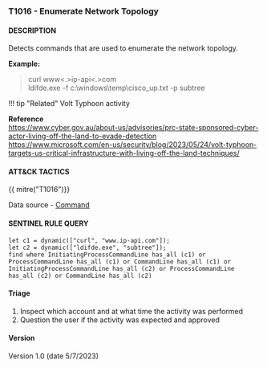 ### T1016 - Enumerate Network Topology

#### DESCRIPTION

Detects commands that are used to enumerate the network topology.

**Example:**

> curl www\<.>ip-api\<.>com\
> ldifde.exe -f c:\\windows\\temp\\cisco_up.txt -p subtree

!!! tip "Related"
    Volt Typhoon activity

**Reference**\
https://www.cyber.gov.au/about-us/advisories/prc-state-sponsored-cyber-actor-living-off-the-land-to-evade-detection
https://www.microsoft.com/en-us/security/blog/2023/05/24/volt-typhoon-targets-us-critical-infrastructure-with-living-off-the-land-techniques/

#### ATT&CK TACTICS

{{ mitre("T1016")}}

Data source - [Command](https://attack.mitre.org/datasources/DS0017)

#### SENTINEL RULE QUERY

```
let c1 = dynamic(["curl", "www.ip-api.com"]);
let c2 = dynamic(["ldifde.exe", "subtree"]);
find where InitiatingProcessCommandLine has_all (c1) or ProcessCommandLine has_all (c1) or CommandLine has_all (c1) or
InitiatingProcessCommandLine has_all (c2) or ProcessCommandLine has_all (c2) or CommandLine has_all (c2)  
```

#### Triage

1. Inspect which account and at what time the activity was performed
1. Question the user if the activity was expected and approved

#### Version

Version 1.0 (date 5/7/2023)
